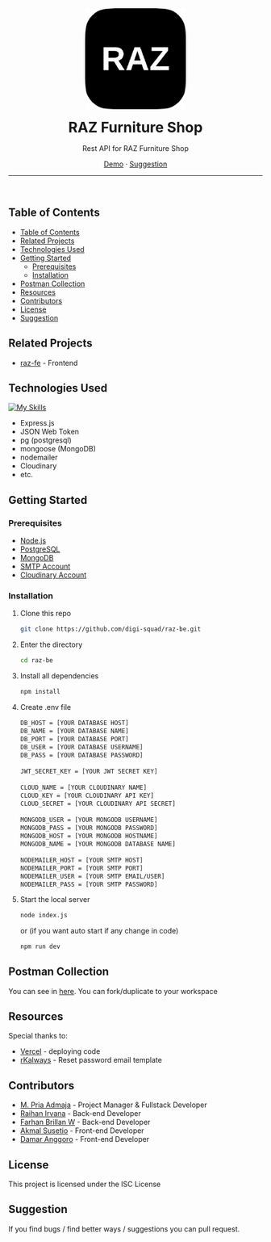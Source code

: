 <div style="text-align: center;">

<img src="./images/logo.png" width="200"/>

<h1 style="border:0;margin:1rem">RAZ Furniture Shop</h1>

Rest API for RAZ Furniture Shop

[Demo](https://raz-be.vercel.app) · [Suggestion](#suggestion)

<hr>
<br>

</div>


## Table of Contents

- [Table of Contents](#table-of-contents)
- [Related Projects](#related-projects)
- [Technologies Used](#technologies-used)
- [Getting Started](#getting-started)
  - [Prerequisites](#prerequisites)
  - [Installation](#installation)
- [Postman Collection](#postman-collection)
- [Resources](#resources)
- [Contributors](#contributors)
- [License](#license)
- [Suggestion](#suggestion)

## Related Projects

- [raz-fe](https://github.com/digi-squad/raz-fe) - Frontend

## Technologies Used

[![My Skills](https://skillicons.dev/icons?i=js,express,mongodb,postgresql,supabase)](https://skillicons.dev)

- Express.js
- JSON Web Token
- pg (postgresql)
- mongoose (MongoDB)
- nodemailer
- Cloudinary
- etc.

## Getting Started

### Prerequisites

- [Node.js](https://nodejs.org/)
- [PostgreSQL](https://postgresql.org/)
- [MongoDB](https://cloud.mongodb.com/)
- [SMTP Account](https://nodemailer.com/about/)
- [Cloudinary Account](https://cloudinary.com/)

### Installation

1. Clone this repo

    ```bash
    git clone https://github.com/digi-squad/raz-be.git
    ```

2. Enter the directory

    ```bash
    cd raz-be
    ```

3. Install all dependencies

    ```bash
    npm install
    ```

4. Create .env file

    ```env
    DB_HOST = [YOUR DATABASE HOST]
    DB_NAME = [YOUR DATABASE NAME]
    DB_PORT = [YOUR DATABASE PORT]
    DB_USER = [YOUR DATABASE USERNAME]
    DB_PASS = [YOUR DATABASE PASSWORD]

    JWT_SECRET_KEY = [YOUR JWT SECRET KEY]

    CLOUD_NAME = [YOUR CLOUDINARY NAME]
    CLOUD_KEY = [YOUR CLOUDINARY API KEY]
    CLOUD_SECRET = [YOUR CLOUDINARY API SECRET]

    MONGODB_USER = [YOUR MONGODB USERNAME]
    MONGODB_PASS = [YOUR MONGODB PASSWORD]
    MONGODB_HOST = [YOUR MONGODB HOSTNAME]
    MONGODB_NAME = [YOUR MONGODB DATABASE NAME]
        
    NODEMAILER_HOST = [YOUR SMTP HOST]
    NODEMAILER_PORT = [YOUR SMTP PORT]
    NODEMAILER_USER = [YOUR SMTP EMAIL/USER]
    NODEMAILER_PASS = [YOUR SMTP PASSWORD]
    ```

5. Start the local server

    ```bash
    node index.js
    ```

    or (if you want auto start if any change in code)

    ```bash
    npm run dev
    ```

## Postman Collection

You can see in [here](https://www.postman.com/digital-squad-fw14/workspace/raz-shop/collection/26209677-ec41282f-6ed0-43f6-95c6-25c1d0385ad6). You can fork/duplicate to your workspace

## Resources

Special thanks to:

- [Vercel](https://vercel.com) - deploying code
- [rKalways](https://codepen.io/rKalways) - Reset password email template

## Contributors

- [M. Pria Admaja](https://github.com/PriaAdmaja) - Project Manager & Fullstack Developer
- [Raihan Irvana](https://github.com/PriaAdmaja) - Back-end Developer
- [Farhan Brillan W](https://github.com/PriaAdmaja) - Back-end Developer
- [Akmal Susetio](https://github.com/wyakaga) - Front-end Developer
- [Damar Anggoro](https://github.com/PriaAdmaja) - Front-end Developer

## License

This project is licensed under the ISC License

## Suggestion

If you find bugs / find better ways / suggestions you can pull request.
